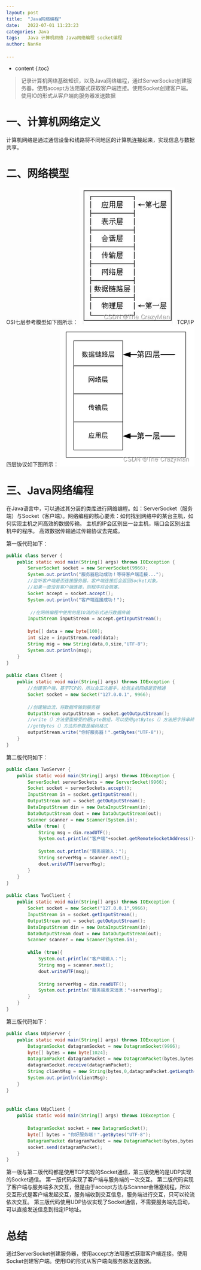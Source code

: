 ```yaml
---
layout: post
title:  "Java网络编程"
date:   2022-07-01 11:23:23
categories: Java
tags:   Java 计算机网络 Java网络编程 socket编程
author: NanKe

---
```


* content
{:toc}




> 记录计算机网络基础知识，以及Java网络编程，通过ServerSocket创建服务器，使用accept方法阻塞式获取客户端连接。使用Socket创建客户端。使用IO的形式从客户端向服务器发送数据



# 一、计算机网络定义

计算机网络是通过通信设备和线路将不同地区的计算机连接起来，实现信息与数据共享。

# 二、网络模型

OSI七层参考模型如下图所示：
![OSI七层参考模型](https://raw.githubusercontent.com/crazymen-nanke/image/master/note/202303181113528.png)
TCP/IP四层协议如下图所示：
![TCP/IP四层协议](https://raw.githubusercontent.com/crazymen-nanke/image/master/note/202303181113536.png)

# 三、Java网络编程

在Java语言中，可以通过其分装的类库进行网络编程。如：ServerSocket（服务端）与Socket（客户端）。网络编程的核心要素：如何找到网络中的某台主机，如何实现主机之间高效的数据传输。
主机的IP会区别出一台主机，端口会区别出主机中的程序。
高效数据传输通过传输协议去完成。

第一版代码如下：

```java
public class Server {
    public static void main(String[] args) throws IOException {
        ServerSocket socket = new ServerSocket(9966);
        System.out.println("服务器启动成功！等待客户端连接...");
        //监听客户端是否连接服务器。客户端连接后会返回Socket对象。
        //如果一直没有客户端连接，则程序将会阻塞，
        Socket accept = socket.accept();
        System.out.println("客户端连接成功！");

		 //在网络编程中使用的是IO流的形式进行数据传输
        InputStream inputStream = accept.getInputStream();

        byte[] data = new byte[100];
        int size = inputStream.read(data);
        String msg = new String(data,0,size,"UTF-8");
        System.out.println(msg);
    }
}

public class Client {
    public static void main(String[] args) throws IOException {
        //创建客户端，基于TCP的，所以会三次握手，检测主机网络是否畅通
        Socket socket = new Socket("127.0.0.1", 9966);

        //创建输出流，将数据传输到服务器
        OutputStream outputStream = socket.getOutputStream();
        //write（）方法里面接受的是byte数组，可以使用getBytes（）方法把字符串转化为byte数组
        //getBytes（）方法的参数是编码格式
        outputStream.write("你好服务器！".getBytes("UTF-8"));
    }
}
```

第二版代码如下：

```java
public class TwoServer {
    public static void main(String[] args) throws IOException {
        ServerSocket serverSockets = new ServerSocket(9966);
        Socket socket = serverSockets.accept();
        InputStream in = socket.getInputStream();
        OutputStream out = socket.getOutputStream();
        DataInputStream din = new DataInputStream(in);
        DataOutputStream dout = new DataOutputStream(out);
        Scanner scanner = new Scanner(System.in);
        while (true) {
            String msg = din.readUTF();
            System.out.println("客户端"+socket.getRemoteSocketAddress()+"发来消息："+msg);

            System.out.println("服务端输入：");
            String serverMsg = scanner.next();
            dout.writeUTF(serverMsg);
        }
    }
}

public class TwoClient {
    public static void main(String[] args) throws IOException {
        Socket socket = new Socket("127.0.0.1",9966);
        InputStream in = socket.getInputStream();
        OutputStream out = socket.getOutputStream();
        DataInputStream din = new DataInputStream(in);
        DataOutputStream dout = new DataOutputStream(out);
        Scanner scanner = new Scanner(System.in);

        while (true){
            System.out.println("客户端输入：");
            String msg = scanner.next();
            dout.writeUTF(msg);

            String serverMsg = din.readUTF();
            System.out.println("服务端发来消息："+serverMsg);
        }
    }
}
```

第三版代码如下：

```java
public class UdpServer {
    public static void main(String[] args) throws IOException {
        DatagramSocket datagramSocket = new DatagramSocket(9966);
        byte[] bytes = new byte[1024];
        DatagramPacket datagramPacket = new DatagramPacket(bytes,bytes.length);
        datagramSocket.receive(datagramPacket);
        String clientMsg = new String(bytes,0,datagramPacket.getLength());
        System.out.println(clientMsg);
    }
}


public class UdpClient {
    public static void main(String[] args) throws IOException {

        DatagramSocket socket = new DatagramSocket();
        byte[] bytes = "你好服务端！".getBytes("UTF-8");
        DatagramPacket datagramPacket = new DatagramPacket(bytes,bytes.length, InetAddress.getByName("127.0.0.1"),9966);
        socket.send(datagramPacket);
    }
}
```

第一版与第二版代码都是使用TCP实现的Socket通信，第三版使用的是UDP实现的Socket通信。
第一版代码实现了客户端与服务端的一次交互。
第二版代码实现了客户端与服务端多次交互，但是由于accept方法与Scanner会阻塞线程，所以交互形式是客户端发起交互，服务端收到交互信息，服务端进行交互，只可以轮流依次交互。
第三版代码使用UDP协议实现了Socket通信，不需要服务端先启动，可以直接发送信息到指定IP地址。

# 总结

通过ServerSocket创建服务器，使用accept方法阻塞式获取客户端连接。使用Socket创建客户端。使用IO的形式从客户端向服务器发送数据。